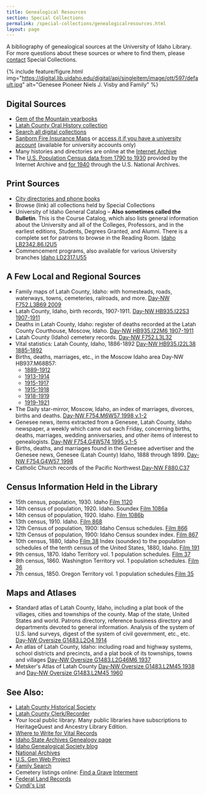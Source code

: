 ```yaml
---
title: Genealogical Resources
section: Special Collections
permalink: /special-collections/genealogicalresources.html
layout: page
---
```


A bibliography of genealogical sources at the University of Idaho Library. For more questions about these sources or where to find them, please [contact](https://www.lib.uidaho.edu/special-collections/about/contact) Special Collections. 

{% include feature/figure.html img="https://digital.lib.uidaho.edu/digital/api/singleitem/image/ott/597/default.jpg" alt="Genesee Pioneer Niels J. Visby and Family" %}

## Digital Sources

- [Gem of the Mountain yearbooks](https://www.lib.uidaho.edu/digital/gem/)
- [Latah County Oral History collection](https://www.lib.uidaho.edu/digital/lcoh/index.html)
- [Search all digital collections](https://www.lib.uidaho.edu/digital/)
- [Sanborn Fire Insurance Maps](https://www.loc.gov/collections/sanborn-maps) or [access it if you have a university account](https://digitalsanbornmaps.proquest.com/) (available for university accounts only)
- Many histories and directories are online at the [Internet Archive](https://archive.org/)
- The [U.S. Population Census data from 1790 to 1930](http://archive.org/details/us_census) provided by the Internet Archive and [for 1940](http://1940census.archives.gov/) through the U.S. National Archives. 

## Print Sources

- [City directories and phone books]()
- Browse (link) all collections held by Special Collections
- University of Idaho General Catalog – **Also sometimes called the Bulletin**.  This is the Course Catalog, which also lists general information about the University and all of the Colleges, Professors, and in the earliest editions, Students, Degrees Granted, and Alumni. There is a complete set for patrons to browse in the Reading Room. [Idaho LB2342.86.I2U5](https://alliance-primo.hosted.exlibrisgroup.com/permalink/f/m1uotc/CP71136052900001451)
- Commencement programs, also available for various University branches [Idaho LD2317.U55](https://alliance-primo.hosted.exlibrisgroup.com/permalink/f/175rl2u/CP71131054610001451)

## A Few Local and Regional Sources

- Family maps of Latah County, Idaho: with homesteads, roads, waterways, towns, cemeteries, railroads, and more. [Day-NW F752.L3B69 2009](https://alliance-primo.hosted.exlibrisgroup.com/permalink/f/175rl2u/CP71151920010001451)
- Latah County, Idaho, birth records, 1907-1911. [Day-NW HB935.I22S3 1907-1911](https://alliance-primo.hosted.exlibrisgroup.com/permalink/f/175rl2u/CP71131251400001451)
- Deaths in Latah County, Idaho: register of deaths recorded at the Latah County Courthouse, Moscow, Idaho. [Day-NW HB935.I22M6 1907-1911](https://alliance-primo.hosted.exlibrisgroup.com/permalink/f/175rl2u/CP7196500890001451)  
- Latah County (Idaho) cemetery records. [Day-NW F752.L3L32](https://alliance-primo.hosted.exlibrisgroup.com/permalink/f/175rl2u/CP71169867920001451)
- Vital statistics: Latah County, Idaho, 1886-1892 [Day-NW HB935.I22L38 1885-1892](https://alliance-primo.hosted.exlibrisgroup.com/permalink/f/175rl2u/CP71148120330001451)
- Births, deaths, marriages, etc., in the Moscow Idaho area Day-NW HB937.M68B57:
    - [1889-1912](https://alliance-primo.hosted.exlibrisgroup.com/permalink/f/175rl2u/CP71173053610001451)
    - [1913-1914](https://alliance-primo.hosted.exlibrisgroup.com/permalink/f/175rl2u/CP71154950720001451)
    - [1915-1917](https://alliance-primo.hosted.exlibrisgroup.com/permalink/f/175rl2u/CP71154955460001451)
    - [1915-1918](https://alliance-primo.hosted.exlibrisgroup.com/permalink/f/175rl2u/CP71154957070001451)
    - [1918-1919](https://alliance-primo.hosted.exlibrisgroup.com/permalink/f/175rl2u/CP71101259080001451)
    - [1919-1921](https://alliance-primo.hosted.exlibrisgroup.com/permalink/f/175rl2u/CP71101247900001451)
- The Daily star-mirror, Moscow, Idaho, an index of marriages, divorces, births and deaths. [Day-NW F754.M6W57 1998 v.1-2](https://alliance-primo.hosted.exlibrisgroup.com/permalink/f/175rl2u/CP7197707860001451)
- Genesee news, items extracted from a Genesee, Latah County, Idaho newspaper, a weekly which came out each Friday, concerning births, deaths, marriages, wedding anniversaries, and other items of interest to genealogists. [Day-NW F754.G4W574 1995 v.1-5](https://alliance-primo.hosted.exlibrisgroup.com/permalink/f/175rl2u/CP7197706610001451)
- Births, deaths, and marriages found in the Genesee advertiser and the Genesee news, Genesee (Latah County) Idaho, 1888 through 1899. [Day-NW F754.G4W57 1998](https://alliance-primo.hosted.exlibrisgroup.com/permalink/f/175rl2u/CP71102163820001451)
- Catholic Church records of the Pacific Northwest.[Day-NW F880.C37](https://alliance-primo.hosted.exlibrisgroup.com/permalink/f/175rl2u/CP71110687060001451)

## Census Information Held in the Library

- 15th census, population, 1930. Idaho [Film 1120](https://alliance-primo.hosted.exlibrisgroup.com/permalink/f/175rl2u/CP71112170570001451)
- 14th census of population, 1920. Idaho. Soundex [Film 1086a](https://alliance-primo.hosted.exlibrisgroup.com/permalink/f/175rl2u/CP71155508560001451)
- 14th census of population, 1920. Idaho. [Film 1086b](https://alliance-primo.hosted.exlibrisgroup.com/permalink/f/175rl2u/CP71158737780001451)
- 13th census, 1910. Idaho. [Film 868](https://alliance-primo.hosted.exlibrisgroup.com/permalink/f/175rl2u/CP71121469270001451)
- 12th Census of population, 1900: Idaho Census schedules. [Film 866](https://alliance-primo.hosted.exlibrisgroup.com/permalink/f/175rl2u/CP71111172180001451)
- 12th Census of population, 1900: Idaho Census soundex index. [Film 867](https://alliance-primo.hosted.exlibrisgroup.com/permalink/f/175rl2u/CP7195149210001451)
- 10th census, 1880, Idaho [ Film 38](https://alliance-primo.hosted.exlibrisgroup.com/permalink/f/175rl2u/CP71141037190001451)
Index (soundex) to the population schedules of the tenth census of the United States, 1880, Idaho. [Film 191](https://alliance-primo.hosted.exlibrisgroup.com/permalink/f/175rl2u/CP71112657450001451)
- 9th census, 1870. Idaho Territory vol. 1 population schedules. [Film 37](https://alliance-primo.hosted.exlibrisgroup.com/permalink/f/175rl2u/CP71131190920001451)
- 8th census, 1860. Washington Territory vol. 1 population schedules. [Film 36](https://alliance-primo.hosted.exlibrisgroup.com/permalink/f/175rl2u/CP71100539090001451)
- 7th census, 1850. Oregon Territory vol. 1 population schedules.[Film 35](https://alliance-primo.hosted.exlibrisgroup.com/permalink/f/175rl2u/CP7198092680001451)

## Maps and Atlases

- Standard atlas of Latah County, Idaho, including a plat book of the villages, cities and townships of the county. Map of the state, United States and world. Patrons directory, reference business directory and departments devoted to general information. Analysis of the system of U.S. land surveys, digest of the system of civil government, etc., etc. [Day-NW Oversize G1483.L2O4 1914](https://alliance-primo.hosted.exlibrisgroup.com/permalink/f/175rl2u/CP71101884120001451)
- An atlas of Latah County, Idaho: including road and highway systems, school districts and precincts, and a plat book of its townships, towns and villages [Day-NW Oversize G1483.L2G46M6 1937](https://alliance-primo.hosted.exlibrisgroup.com/permalink/f/175rl2u/CP71135900720001451)
- Metsker's Atlas of Latah County [Day-NW Oversize G1483.L2M45 1938](https://alliance-primo.hosted.exlibrisgroup.com/permalink/f/175rl2u/CP71144661540001451) and [Day-NW Oversize G1483.L2M45 1960](https://alliance-primo.hosted.exlibrisgroup.com/permalink/f/175rl2u/CP71144663200001451)


## See Also:

- [Latah County Historical Society](http://users.moscow.com/lchs/)
- [Latah County Clerk/Recorder](http://www.latah.id.us/clerk/)
- Your local public library. Many public libraries have subscriptions to HeritageQuest and Ancestry Library Edition.  
- [Where to Write for Vital Records](http://www.cdc.gov/nchs/w2w.htm)
- [Idaho State Archives Genealogy page](http://history.idaho.gov/idaho-state-archives-genealogy)
- [Idaho Genealogical Society blog](http://idgensociety.blogspot.com/) 
- [National Archives](http://www.archives.gov/)
- [U.S. Gen Web Project](http://usgenweb.org/)
- [Family Search](https://www.familysearch.org/)
- Cemetery listings online:  [Find a Grave](http://www.findagrave.com/) [Interment](http://www.interment.net/)
- [Federal Land Records](http://www.glorecords.blm.gov/)
- [Cyndi's List](http://www.cyndislist.com/#History)  
